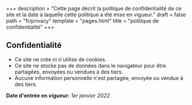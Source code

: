 +++
description = "Cette page décrit la politique de confidentialité de ce site et la date à laquelle cette politique a été mise en vigueur."
draft = false
path = "fr/privacy"
template = "pages.html"
title = "politique de confidentialité"
+++
## Confidentialité

- Ce site ne crée ni n'utilise de cookies.
- Ce site ne stocke pas de données dans le navigateur pour être partagées, envoyées ou vendues à des tiers.
- Aucune information personnelle n'est partagée, envoyée ou vendue à des tiers.

**Date d'entrée en vigueur:** _1er janvier 2022_
